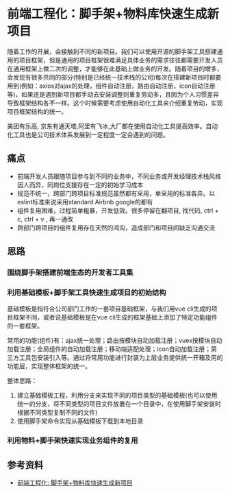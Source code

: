 # 前端工程化：脚手架+物料库快速生成新项目

随着工作的开展，会接触到不同的新项目。我们可以使用开源的脚手架工具搭建通用的项目框架，但是通用的项目框架很难满足具体业务的需求往往都需要开发人员在通用框架上做二次的调整，才能够在此基础上做业务的开发。随着项目的增多，会发现有很多共同的部分(特别是已经统一技术栈的公司)每次在搭建新项目时都要用到(例如：axios对ajax的处理，组件自动注册，路由自动注册，icon自动注册等)，如果还是遇到新项目都手动去安装调整则重复劳动多，且因为个人习惯差异导致框架结构各不一样。这个时候需要考虑使用自动化工具来介绍重复劳动，实现项目框架结构的统一。

美团有乐高, 京东有通天塔,阿里有飞冰,大厂都在使用自动化工具提高效率。自动化工具也是公司技术体系发展到一定程度一定会遇到的问题。

## 痛点

* 前端开发人员跟随项目参与到不同的业务中，不同业务或开发经理技术栈风格因人而异，同岗位支援存在一定的初始学习成本
* 规范不统一，跨部门跨项目标准规范虽然都有采用，单采用的标准各异。以eslint标准来说采用standard Airbnb google的都有
* 组件复用困难，过程简单粗暴，开发低效。很多停留在翻项目, 找代码, ctrl + c, ctrl + v , 再一通改
* 跨部门跨项目的组件复用存在天然的鸿沟，造成部门和项目间缺乏沟通交流

## 思路

### 围绕脚手架搭建前端生态的开发者工具集

### 利用基础模板+脚手架工具快速生成项目的初始结构

基础模板是指符合公司部门工作的一套项目基础框架，与我们用vue cli生成的项目框架不同，或者说基础模板是在vue cli生成的框架基础上添加了特定功能组件的一套框架。

常用的功能(组件)有：ajax统一处理；路由按模块自动加载注册；vuex按模块自动加载注册；全局组件的自动加载注册；移动端适配处理；icon自动加载注册；第三方工具包安装引入等。通过将常用功能进行封装为上层业务提供统一开箱及用的功能层，实现整体框架的统一。

整体思路：

1. 建立基础模板工程，利用分支来实现不同的项目类型的基础模板(也可以使用统一的分支，将不同类型的项目文件放置在一个目录中，在使用脚手架安装时根据不同类型复制不同的文件)
2. 使用脚手架命令实现从基础模板下载到本地目录

### 利用物料+脚手架快速实现业务组件的复用

## 参考资料

* [前端工程化: 脚手架+物料库快速生成新项目](https://juejin.im/post/5ca34a2de51d4516b72d50dd)